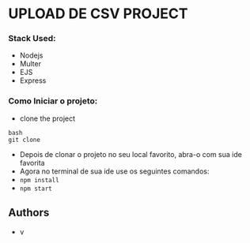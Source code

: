 # UPLOAD DE CSV PROJECT

### Stack Used:

- Nodejs
- Multer
- EJS
- Express

### Como Iniciar o projeto:

- clone the project

```
bash
git clone 
```

- Depois de clonar o projeto no seu local favorito, abra-o com sua ide favorita
- Agora no terminal de sua ide use os seguintes comandos:
- `npm install`
- `npm start`


## Authors

- v
